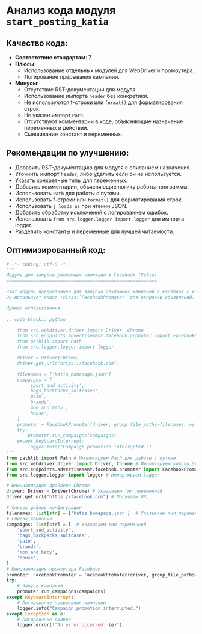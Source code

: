 # Анализ кода модуля `start_posting_katia`

## Качество кода:
- **Соответствие стандартам**: 7
- **Плюсы**:
    - Использование отдельных модулей для WebDriver и промоутера.
    - Логирование прерывания кампании.
- **Минусы**:
    - Отсутствие RST-документации для модуля.
    - Использование импорта `header` без конкретики.
    - Не используются f-строки или `format()` для форматирования строк.
    - Не указан импорт `Path`.
    - Отсутствуют комментарии в коде, объясняющие назначение переменных и действий.
    - Смешивание констант и переменных.

## Рекомендации по улучшению:
- Добавить RST-документацию для модуля с описанием назначения.
- Уточнить импорт `header`, либо удалить если он не используется.
- Указать конкретные типы для переменных.
- Добавить комментарии, объясняющие логику работы программы.
- Использовать `Path` для работы с путями.
- Использовать f-строки или `format()` для форматирования строк.
- Использовать `j_loads_ns` при чтении JSON.
- Добавить обработку исключений с логированием ошибок.
- Использовать `from src.logger.logger import logger` для импорта logger.
- Разделить константы и переменные для лучшей читаемости.

## Оптимизированный код:
```python
# -*- coding: utf-8 -*-
"""
Модуль для запуска рекламных кампаний в Facebook (Katia)
========================================================

Этот модуль предназначен для запуска рекламных кампаний в Facebook с использованием указанных групп и файлов конфигурации.
Он использует класс :class:`FacebookPromoter` для отправки объявлений.

Пример использования
----------------------
.. code-block:: python

    from src.webdriver.driver import Driver, Chrome
    from src.endpoints.advertisement.facebook.promoter import FacebookPromoter
    from pathlib import Path
    from src.logger.logger import logger

    driver = Driver(Chrome)
    driver.get_url("https://facebook.com")

    filenames = ['katia_homepage.json']
    campaigns = [
        'sport_and_activity',
        'bags_backpacks_suitcases',
        'pain',
        'brands',
        'mom_and_baby',
        'house',
    ]
    promoter = FacebookPromoter(driver, group_file_paths=filenames, no_video=False)
    try:
        promoter.run_campaigns(campaigns)
    except KeyboardInterrupt:
        logger.info("Campaign promotion interrupted.")
"""
from pathlib import Path # Импортируем Path для работы с путями
from src.webdriver.driver import Driver, Chrome # Импортируем классы Driver и Chrome
from src.endpoints.advertisement.facebook.promoter import FacebookPromoter # Импортируем класс FacebookPromoter
from src.logger.logger import logger # Импортируем logger

# Инициализация драйвера Chrome
driver: Driver = Driver(Chrome) # Указываем тип переменной
driver.get_url("https://facebook.com") # Получаем URL

# Список файлов конфигурации
filenames: list[str] = ['katia_homepage.json']  # Указываем тип переменной
# Список кампаний
campaigns: list[str] = [  # Указываем тип переменной
    'sport_and_activity',
    'bags_backpacks_suitcases',
    'pain',
    'brands',
    'mom_and_baby',
    'house',
]
# Инициализация промоутера Facebook
promoter: FacebookPromoter = FacebookPromoter(driver, group_file_paths=filenames, no_video=False) # Указываем тип переменной
try:
    # Запуск кампаний
    promoter.run_campaigns(campaigns)
except KeyboardInterrupt:
    # Логирование прерывания кампании
    logger.info("Campaign promotion interrupted.")
except Exception as e:
    # Логирование ошибок
    logger.error(f"An error occurred: {e}")
```